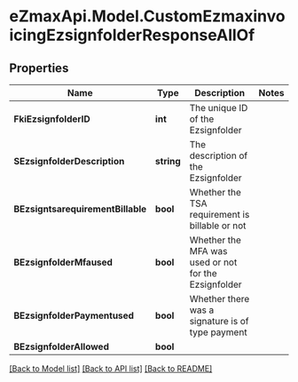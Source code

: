
# eZmaxApi.Model.CustomEzmaxinvoicingEzsignfolderResponseAllOf

## Properties

Name | Type | Description | Notes
------------ | ------------- | ------------- | -------------
**FkiEzsignfolderID** | **int** | The unique ID of the Ezsignfolder | 
**SEzsignfolderDescription** | **string** | The description of the Ezsignfolder | 
**BEzsigntsarequirementBillable** | **bool** | Whether the TSA requirement is billable or not | 
**BEzsignfolderMfaused** | **bool** | Whether the MFA was used or not for the Ezsignfolder | 
**BEzsignfolderPaymentused** | **bool** | Whether there was a signature is of type payment | 
**BEzsignfolderAllowed** | **bool** |  | 

[[Back to Model list]](../README.md#documentation-for-models)
[[Back to API list]](../README.md#documentation-for-api-endpoints)
[[Back to README]](../README.md)

